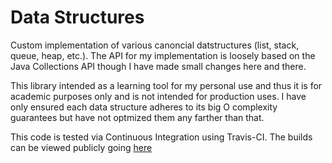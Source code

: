 # Data Structures
Custom implementation of various canoncial datstructures (list, stack, queue, heap, etc.).
The API for my implementation is loosely based on the Java Collections API though I have made
small changes here and there.

This library intended as a learning tool for my personal use and thus it is for academic purposes only
and is not intended for production uses. I have only ensured each data structure
adheres to its big O complexity guarantees but have not optmized them any farther than that. 

This code is tested via Continuous Integration using Travis-CI.
The builds can be viewed publicly going [here](https://travis-ci.org/lock14/data_structures)

